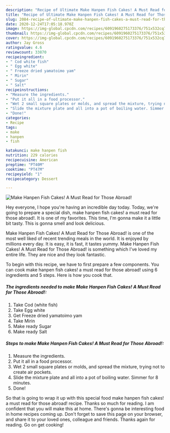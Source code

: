```yaml
---
description: "Recipe of Ultimate Make Hanpen Fish Cakes! A Must Read for Those Abroad!"
title: "Recipe of Ultimate Make Hanpen Fish Cakes! A Must Read for Those Abroad!"
slug: 2084-recipe-of-ultimate-make-hanpen-fish-cakes-a-must-read-for-those-abroad
date: 2020-12-24T17:05:18.970Z
image: https://img-global.cpcdn.com/recipes/6091960275173376/751x532cq70/make-hanpen-fish-cakes-a-must-read-for-those-abroad-recipe-main-photo.jpg
thumbnail: https://img-global.cpcdn.com/recipes/6091960275173376/751x532cq70/make-hanpen-fish-cakes-a-must-read-for-those-abroad-recipe-main-photo.jpg
cover: https://img-global.cpcdn.com/recipes/6091960275173376/751x532cq70/make-hanpen-fish-cakes-a-must-read-for-those-abroad-recipe-main-photo.jpg
author: Jay Gross
ratingvalue: 4.6
reviewcount: 33870
recipeingredient:
- " Cod white fish"
- " Egg white"
- " Freeze dried yamatoimo yam"
- " Mirin"
- " Sugar"
- " Salt"
recipeinstructions:
- "Measure the ingredients."
- "Put it all in a food processor."
- "Wet 2 small square plates or molds, and spread the mixture, trying not to create air pockets."
- "Slide the mixture plate and all into a pot of boiling water. Simmer for 8 minutes."
- "Done!"
categories:
- Recipe
tags:
- make
- hanpen
- fish

katakunci: make hanpen fish 
nutrition: 229 calories
recipecuisine: American
preptime: "PT40M"
cooktime: "PT47M"
recipeyield: "1"
recipecategory: Dessert

---
```



![Make Hanpen Fish Cakes! A Must Read for Those Abroad!](https://img-global.cpcdn.com/recipes/6091960275173376/751x532cq70/make-hanpen-fish-cakes-a-must-read-for-those-abroad-recipe-main-photo.jpg)

Hey everyone, I hope you're having an incredible day today. Today, we're going to prepare a special dish, make hanpen fish cakes! a must read for those abroad!. It is one of my favorites. This time, I'm gonna make it a little bit tasty. This is gonna smell and look delicious.

Make Hanpen Fish Cakes! A Must Read for Those Abroad! is one of the most well liked of recent trending meals in the world. It is enjoyed by millions every day. It is easy, it is fast, it tastes yummy. Make Hanpen Fish Cakes! A Must Read for Those Abroad! is something which I've loved my entire life. They are nice and they look fantastic.




To begin with this recipe, we have to first prepare a few components. You can cook make hanpen fish cakes! a must read for those abroad! using 6 ingredients and 5 steps. Here is how you cook that.

<!--inarticleads1-->

##### The ingredients needed to make Make Hanpen Fish Cakes! A Must Read for Those Abroad!:

1. Take  Cod (white fish)
1. Take  Egg white
1. Get  Freeze dried yamatoimo yam
1. Take  Mirin
1. Make ready  Sugar
1. Make ready  Salt




<!--inarticleads2-->

##### Steps to make Make Hanpen Fish Cakes! A Must Read for Those Abroad!:

1. Measure the ingredients.
1. Put it all in a food processor.
1. Wet 2 small square plates or molds, and spread the mixture, trying not to create air pockets.
1. Slide the mixture plate and all into a pot of boiling water. Simmer for 8 minutes.
1. Done!




So that is going to wrap it up with this special food make hanpen fish cakes! a must read for those abroad! recipe. Thanks so much for reading. I am confident that you will make this at home. There's gonna be interesting food in home recipes coming up. Don't forget to save this page on your browser, and share it to your loved ones, colleague and friends. Thanks again for reading. Go on get cooking!

